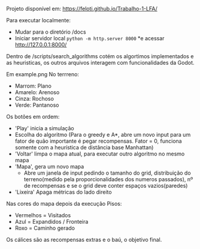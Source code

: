
Projeto disponível em: https://feloti.github.io/Trabalho-1-LFA/

Para executar localmente:
* Mudar para o diretório /docs
* Iniciar servidor local
`python -m http.server 8000`
*e acessar
http://127.0.0.1:8000/

Dentro de /scripts/search_algorithms cotém os algortimos implementados e as heuristicas, os outros arquivos interagem com funcionalidades da Godot.

Em example.png
No terrreno:
* Marrom: Plano
* Amarelo: Arenoso
* Cinza: Rochoso
* Verde: Pantanoso

Os botões em ordem: 
* 'Play' inicia a simulação
* Escolha do algoritmo (Para o greedy e A*, abre um novo input para um fator de quão importante é pegar recompensas. Fator = 0, funciona somente com a heurística de distância base Manhattan)
* 'Voltar' limpa o mapa atual, para executar outro algoritmo no mesmo mapa
* 'Mapa', gera um novo mapa 
    * Abre um janela de input pedindo o tamanho do grid, distribuição do terreno(medido pela proporcionalidades dos numeros passados), nº de recompensas e se o grid deve conter espaços vazios(paredes)
* 'Lixeira' Apaga métricas do lado direito

Nas cores do mapa depois da execução Pisos:
* Vermelhos = Visitados
* Azul = Expandidos / Fronteira
* Roxo = Caminho gerado

Os cálices são as recompensas extras e o baú, o objetivo final.
